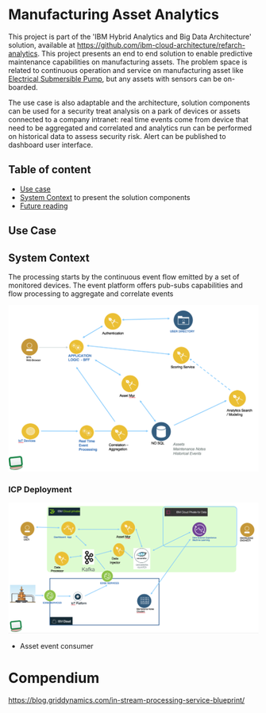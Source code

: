 # Manufacturing Asset Analytics


This project is part of the 'IBM Hybrid Analytics and Big Data Architecture' solution, available at https://github.com/ibm-cloud-architecture/refarch-analytics. This project presents an end to end solution to enable predictive maintenance capabilities on manufacturing assets.
The problem space is related to continuous operation and service on manufacturing asset like [Electrical Submersible Pump](), but any assets with sensors can be on-boarded.

The use case is also adaptable and the architecture, solution components can be used for a security treat analysis on a park of devices or assets connected to a company intranet: real time events come from device that need to be aggregated and correlated and analytics run can be performed on historical data to assess security risk. Alert can be published to dashboard user interface.      

## Table of content
* [Use case](#use-case)
* [System Context](#system-context) to present the solution components
* [Future reading](#compendium)

## Use Case
## System Context
The processing starts by the continuous event flow emitted by a set of monitored devices. The event platform offers pub-subs capabilities and flow processing to aggregate and correlate events

![](docs/system-ctx.png)

### ICP Deployment

![](docs/icp-deployment.png)

* Asset event consumer



# Compendium
https://blog.griddynamics.com/in-stream-processing-service-blueprint/
